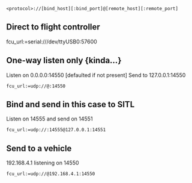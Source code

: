 ```
<protocol>://[bind_host][:bind_port]@[remote_host][:remote_port]
```

## Direct to flight controller
fcu_url:=serial:///dev/ttyUSB0:57600

## One-way listen only {kinda...}
Listen on 0.0.0.0:14550 [defaulted if not present]
Send to 127.0.0.1:14550

```
fcu_url:=udp://@:14550
```

## Bind and send in this case to SITL
Listen on 14555 and send on 14551
```
fcu_url:=udp://:14555@127.0.0.1:14551
```

## Send to a vehicle
192.168.4.1 listening on 14550
```
fcu_url:=udp://@192.168.4.1:14550
```